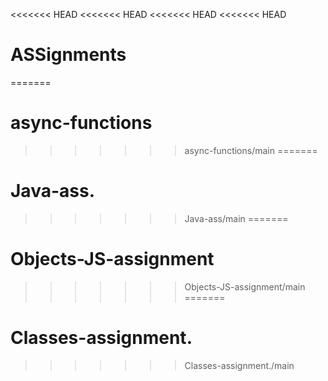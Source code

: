 <<<<<<< HEAD
<<<<<<< HEAD
<<<<<<< HEAD
<<<<<<< HEAD
# ASSignments
=======
# async-functions
>>>>>>> async-functions/main
=======
# Java-ass.
>>>>>>> Java-ass/main
=======
# Objects-JS-assignment
>>>>>>> Objects-JS-assignment/main
=======
# Classes-assignment.
>>>>>>> Classes-assignment./main
